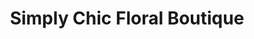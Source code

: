 ---
title: "Simply Chic Floral Boutique"
url: /norwood/simply-chic-floral-boutique/
shop: Blumen
---